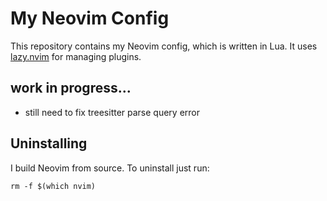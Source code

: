 # My Neovim Config
This repository contains my Neovim config, which is written in Lua. It uses [lazy.nvim](https://github.com/folke/lazy.nvim) for managing plugins.

## work in progress...

- still need to fix treesitter parse query error

## Uninstalling

I build Neovim from source. To uninstall just run:

```
rm -f $(which nvim)
```
